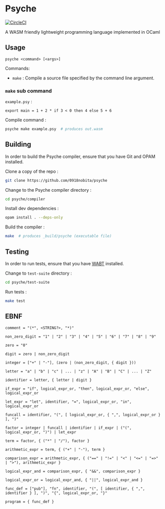 # Psyche

[![CircleCI](https://circleci.com/gh/0918nobita/psyche.svg?style=svg)](https://circleci.com/gh/0918nobita/psyche)

A WASM friendly lightweight programming language implemented in OCaml

## Usage

```text
psyche <command> [<args>]
```

Commands:

- ``make`` : Compile a source file specified by the command line argument.

### ``make`` sub command

``example.psy`` :

```text
export main = 1 + 2 * if 3 < 0 then 4 else 5 + 6
```

Compile command :

```bash
psyche make example.psy  # produces out.wasm
```

## Building

In order to build the Psyche compiler, ensure that you have Git and OPAM installed.

Clone a copy of the repo :

```bash
git clone https://github.com/0918nobita/psyche
```

Change to the Psyche compiler directory :

```bash
cd psyche/compiler
```

Install dev dependencies :

```bash
opam install . --deps-only
```

Build the compiler :

```bash
make  # produces _build/psyche (executable file)
```

## Testing

In order to run tests, ensure that you have [WABT](https://github.com/WebAssembly/wabt) installed.

Change to ``test-suite`` directory :

```bash
cd psyche/test-suite
```

Run tests :

```bash
make test
```

## EBNF

```
comment = "(*", <STRING?>, "*)"

non_zero_digit = "1" | "2" | "3" | "4" | "5" | "6" | "7" | "8" | "9"

zero = "0"

digit = zero | non_zero_digit

integer = ["+" | "-"], (zero | (non_zero_digit, { digit }))

letter = "a" | "b" | "c" | ... | "z" | "A" | "B" | "C" | ... | "Z"

identifier = letter, { letter | digit }

if_expr = "if", logical_expr_or, "then", logical_expr_or, "else", logical_expr_or

let_expr = "let", identifier, "=", logical_expr_or, "in", logical_expr_or

funcall = identifier, "(", [ logical_expr_or, { ",", logical_expr_or } ], ")"

factor = integer | funcall | identifier | if_expr | ("(", logical_expr_or, ")") | let_expr

term = factor, { ("*" | "/"), factor }

arithmetic_expr = term, { ("+" | "-"), term }

comparison_expr = arithmetic_expr, { ("==" | "!=" | "<" | "<=" | "=>" | ">"), arithmetic_expr }

logical_expr_and = comparison_expr, { "&&", comparison_expr }

logical_expr_or = logical_expr_and, { "||", logical_expr_and }

func_def = ["pub"], "fn", identifier, "(", [ identifier, { ",", identifier } ], ")", "{", logical_expr_or, "}"

program = { func_def }
```
